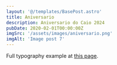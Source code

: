 ```yaml
---
layout: '@/templates/BasePost.astro'
title: Aniversario
description: Aniversario do Caio 2024
pubDate: 2020-02-01T00:00:00Z
imgSrc: '/assets/images/aniversario.png'
imgAlt: 'Image post 7'
---
```


Full typography example at [this page](../sixth-post/).
